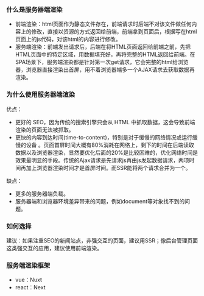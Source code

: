 ### 什么是服务器端渲染

- 前端渲染：html页面作为静态文件存在，前端请求时后端不对该文件做任何内容上的修改，直接以资源的方式返回给前端，前端拿到页面后，根据写在html页面上的js代码，对该html的内容进行修改。
- 服务端渲染：前端发出请求后，后端在将HTML页面返回给前端之前，先把HTML页面中的特定区域，用数据填充好，再将完整的HTML返回给前端。在SPA场景下，服务端渲染都是针对第一次get请求，它会完整的html给浏览器，浏览器直接渲染出首屏，用不着浏览器端多一个AJAX请求去获取数据再渲染。

### 为什么使用服务器端渲染

优点：

- 更好的 SEO，因为传统的搜索引擎只会从 HTML 中抓取数据，这会导致前端渲染的页面无法被抓取。
- 更快的内容到达时间(time-to-content)，特别是对于缓慢的网络情况或运行缓慢的设备 。页面首屏时间大概有80%消耗在网络上，剩下的时间在后端读取数据以及浏览器渲染，显然要优化后面的20%是比较困难的，优化网络时间是效果最明显的手段。传统的Ajax请求是先请求js再由js发起数据请求，两项时间再加上浏览器渲染时间才是首屏时间。而SSR能将两个请求合并为一个。

缺点：

- 更多的服务器端负载。
- 服务器端和浏览器环境差异带来的问题，例如document等对象找不到的问题。

### 如何选择

建议：如果注重SEO的新闻站点，非强交互的页面，建议用SSR；像后台管理页面这类强交互的应用，建议使用前端渲染。

### 服务端渲染框架

- vue：Nuxt
- react：Next